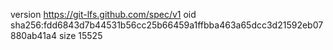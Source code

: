 version https://git-lfs.github.com/spec/v1
oid sha256:fdd6843d7b44531b56cc25b66459a1ffbba463a65dcc3d21592eb07880ab41a4
size 15525

